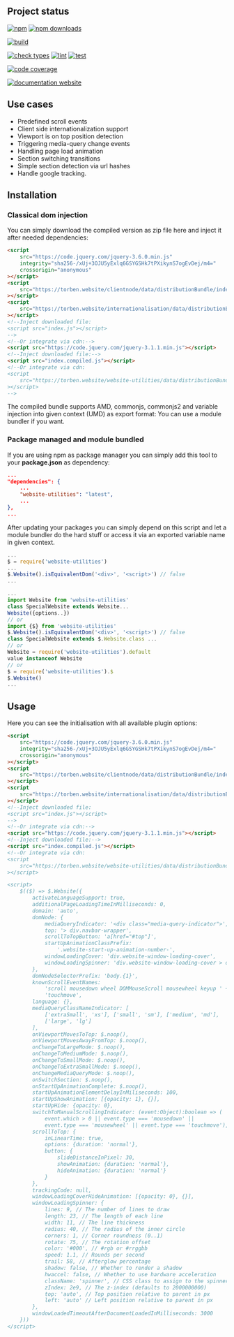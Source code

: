 <!-- !/usr/bin/env markdown
-*- coding: utf-8 -*-
region header
Copyright Torben Sickert (info["~at~"]torben.website) 16.12.2012

License
-------

This library written by Torben Sickert stand under a creative commons naming
3.0 unported license. See https://creativecommons.org/licenses/by/3.0/deed.de
endregion -->

Project status
--------------

[![npm](https://img.shields.io/npm/v/website-utilities?color=%23d55e5d&label=npm%20package%20version&logoColor=%23d55e5d&style=for-the-badge)](https://www.npmjs.com/package/website-utilities)
[![npm downloads](https://img.shields.io/npm/dy/website-utilities.svg?style=for-the-badge)](https://www.npmjs.com/package/website-utilities)

[![build](https://img.shields.io/github/actions/workflow/status/thaibault/website-utilities/build.yaml?style=for-the-badge)](https://github.com/thaibault/website-utilities/actions/workflows/build.yaml)

[![check types](https://img.shields.io/github/actions/workflow/status/thaibault/website-utilities/check-types.yaml?label=check%20types&style=for-the-badge)](https://github.com/thaibault/website-utilities/actions/workflows/check-types.yaml)
[![lint](https://img.shields.io/github/actions/workflow/status/thaibault/website-utilities/lint.yaml?label=lint&style=for-the-badge)](https://github.com/thaibault/website-utilities/actions/workflows/lint.yaml)
[![test](https://img.shields.io/github/actions/workflow/status/thaibault/website-utilities/test-coverage-report.yaml?label=test&style=for-the-badge)](https://github.com/thaibault/website-utilities/actions/workflows/test-coverage-report.yaml)

[![code coverage](https://img.shields.io/coverallsCoverage/github/thaibault/website-utilities?label=code%20coverage&style=for-the-badge)](https://coveralls.io/github/thaibault/website-utilities)

[![documentation website](https://img.shields.io/website-up-down-green-red/https/torben.website/website-utilities.svg?label=documentation-website&style=for-the-badge)](https://torben.website/website-utilities)

<!--|deDE:Einsatzmöglichkeiten-->
Use cases
---------

<ul>
    <li>Predefined scroll events<!--deDE:Vordefinierte Scroll-Events--></li>
    <li>
        Client side internationalization support
        <!--deDE:Klientseitiger Internationalisierungs-Support-->
    </li>
    <li>
        Viewport is on top position detection
        <!--deDE:
            Erkennung wenn der sichbare Bereich der Website am obigen Rand ist
            und setzten entsprechender Events
        -->
    </li>
    <li>
        Triggering media-query change events
        <!--deDE:
            Auslösen von definierten Events wenn media-querys im responsive
             Design gewechselt werden.
        -->
    </li>
    <li>
        Handling page load animation
        <!--deDE:
            Ermöglichen von Animationen während die Webanwendung im Hintergrund
            geladen wird.
        -->
    </li>
    <li>
        Section switching transitions
        <!--deDE:Animationen zum Übergang einzelner Sektionen-->
    </li>
    <li>
        Simple section detection via url hashes
        <!--deDE:Erkennung der aktuellen Sektion anhand url Hashes-->
    </li>
    <li>Handle google tracking.<!--deDE:Verbindung zu google tracking.--></li>
</ul>

<!--Place for automatic generated table of contents.-->
<div class="doc-toc" style="display:none">
    <!--|deDE:Inhalt-->
    <h2 id="content">Content</h2>
</div>

<!--|deDE:Installation-->
Installation
------------

<!--|deDE:Klassische Dom-Integration-->
### Classical dom injection

You can simply download the compiled version as zip file here and inject it
after needed dependencies:
<!--deDE:
    Du kannst einfach das Plugin als Zip-Archiv herunterladen und per
    Script-Tag in deine Webseite integrieren:
-->

```HTML
<script
    src="https://code.jquery.com/jquery-3.6.0.min.js"
    integrity="sha256-/xUj+3OJU5yExlq6GSYGSHk7tPXikynS7ogEvDej/m4="
    crossorigin="anonymous"
></script>
<script
    src="https://torben.website/clientnode/data/distributionBundle/index.js"
></script>
<script
    src="https://torben.website/internationalisation/data/distributionBundle/index.js"
></script>
<!--Inject downloaded file:
<script src="index.js"></script>
-->
<!--Or integrate via cdn:-->
<script src="https://code.jquery.com/jquery-3.1.1.min.js"></script>
<!--Inject downloaded file:-->
<script src="index.compiled.js"></script>
<!--Or integrate via cdn:
<script
    src="https://torben.website/website-utilities/data/distributionBundle/index.js"
></script>
-->
```

The compiled bundle supports AMD, commonjs, commonjs2 and variable injection
into given context (UMD) as export format: You can use a module bundler if you
want.
<!--deDE:
    Das kompilierte Bundle unterstützt AMD, commonjs, commonjs2 und
    Variable-Injection in den gegebenen Context (UMD) als Export-Format:
    Dadurch können verschiedene Module-Bundler genutzt werden.
-->

<!--|deDE:Paket-Management und Modul-Komposition-->
### Package managed and module bundled

If you are using npm as package manager you can simply add this tool to your
**package.json** as dependency:
<!--deDE:
    Nutzt du npm als Paket-Manager, dann solltest du einfach deine
    <strong>package.json</strong> erweitern:
-->

```JSON
...
"dependencies": {
    ...
    "website-utilities": "latest",
    ...
},
...
```

After updating your packages you can simply depend on this script and let
a module bundler do the hard stuff or access it via an exported variable name
in given context.
<!--deDE:
    Nach einem Update deiner Pakete kannst du dieses Plugin einfach in deine
    JavaScript-Module importieren oder die exportierte Variable im gegebenen
    Context referenzieren.
-->

```JavaScript
...
$ = require('website-utilities')
...
$.Website().isEquivalentDom('<div>', '<script>') // false
...

...
import Website from 'website-utilities'
class SpecialWebsite extends Website...
Website({options..})
// or
import {$} from 'website-utilities'
$.Website().isEquivalentDom('<div>', '<script>') // false
class SpecialWebsite extends $.Website.class ...
// or
Website = require('website-utilities').default
value instanceof Website
// or
$ = require('website-utilities').$
$.Website()
...
```

<!--deDE:Verwendung-->
Usage
-----

Here you can see the initialisation with all available plugin options:
<!--deDE:
    Hier werden alle möglichen Optionen die beim Initialisieren des Plugins
    gesetzt werden können angegeben:
-->

```HTML
<script
    src="https://code.jquery.com/jquery-3.6.0.min.js"
    integrity="sha256-/xUj+3OJU5yExlq6GSYGSHk7tPXikynS7ogEvDej/m4="
    crossorigin="anonymous"
></script>
<script
    src="https://torben.website/clientnode/data/distributionBundle/index.js"
></script>
<script
    src="https://torben.website/internationalisation/data/distributionBundle/index.js"
></script>
<!--Inject downloaded file:
<script src="index.js"></script>
-->
<!--Or integrate via cdn:-->
<script src="https://code.jquery.com/jquery-3.1.1.min.js"></script>
<!--Inject downloaded file:-->
<script src="index.compiled.js"></script>
<!--Or integrate via cdn:
<script
    src="https://torben.website/website-utilities/data/distributionBundle/index.js"
></script>

<script>
    $(($) => $.Website({
        activateLanguageSupport: true,
        additionalPageLoadingTimeInMilliseconds: 0,
        domain: 'auto',
        domNode: {
            mediaQueryIndicator: '<div class="media-query-indicator">',
            top: '> div.navbar-wrapper',
            scrollToTopButton: 'a[href="#top"]',
            startUpAnimationClassPrefix:
                '.website-start-up-animation-number-',
            windowLoadingCover: 'div.website-window-loading-cover',
            windowLoadingSpinner: 'div.website-window-loading-cover > div'
        },
        domNodeSelectorPrefix: 'body.{1}',
        knownScrollEventNames:
            'scroll mousedown wheel DOMMouseScroll mousewheel keyup ' +
            'touchmove',
        language: {},
        mediaQueryClassNameIndicator: [
            ['extraSmall', 'xs'], ['small', 'sm'], ['medium', 'md'],
            ['large', 'lg']
        ],
        onViewportMovesToTop: $.noop(),
        onViewportMovesAwayFromTop: $.noop(),
        onChangeToLargeMode: $.noop(),
        onChangeToMediumMode: $.noop(),
        onChangeToSmallMode: $.noop(),
        onChangeToExtraSmallMode: $.noop(),
        onChangeMediaQueryMode: $.noop(),
        onSwitchSection: $.noop(),
        onStartUpAnimationComplete: $.noop(),
        startUpAnimationElementDelayInMiliseconds: 100,
        startUpShowAnimation: [{opacity: 1}, {}],
        startUpHide: {opacity: 0},
        switchToManualScrollingIndicator: (event:Object):boolean => (
            event.which > 0 || event.type === 'mousedown' ||
            event.type === 'mousewheel' || event.type === 'touchmove'),
        scrollToTop: {
            inLinearTime: true,
            options: {duration: 'normal'},
            button: {
                slideDistanceInPixel: 30,
                showAnimation: {duration: 'normal'},
                hideAnimation: {duration: 'normal'}
            }
        },
        trackingCode: null,
        windowLoadingCoverHideAnimation: [{opacity: 0}, {}],
        windowLoadingSpinner: {
            lines: 9, // The number of lines to draw
            length: 23, // The length of each line
            width: 11, // The line thickness
            radius: 40, // The radius of the inner circle
            corners: 1, // Corner roundness (0..1)
            rotate: 75, // The rotation offset
            color: '#000', // #rgb or #rrggbb
            speed: 1.1, // Rounds per second
            trail: 58, // Afterglow percentage
            shadow: false, // Whether to render a shadow
            hwaccel: false, // Whether to use hardware acceleration
            className: 'spinner', // CSS class to assign to the spinner
            zIndex: 2e9, // The z-index (defaults to 2000000000)
            top: 'auto', // Top position relative to parent in px
            left: 'auto' // Left position relative to parent in px
        },
        windowLoadedTimeoutAfterDocumentLoadedInMilliseconds: 3000
    }))
</script>
```

<!-- region modline
vim: set tabstop=4 shiftwidth=4 expandtab:
vim: foldmethod=marker foldmarker=region,endregion:
endregion -->
